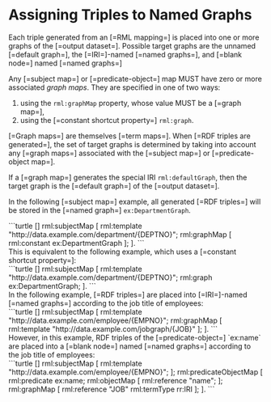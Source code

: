 # Assigning Triples to Named Graphs

Each triple generated from an [=RML mapping=] is placed into one or more graphs of the [=output dataset=]. Possible target graphs are the unnamed [=default graph=], the [=IRI=]-named [=named graphs=], and [=blank node=] named [=named graphs=]

Any [=subject map=] or [=predicate-object=] map MUST have zero or more associated <dfn>graph maps</dfn>. They are specified in one of two ways:

1. using the `rml:graphMap` property, whose value MUST be a [=graph map=],
2. using the [=constant shortcut property=] `rml:graph`.

[=Graph maps=] are themselves [=term maps=]. When [=RDF triples are generated=], the set of target graphs is determined by taking into account any [=graph maps=] associated with the [=subject map=] or [=predicate-object map=].

If a [=graph map=] generates the special IRI `rml:defaultGraph`, then the target graph is the [=default graph=] of the [=output dataset=].

<aside class="example"  id="example-graph-map" title="Usage of graph map">

In the following [=subject map=] example, all generated [=RDF triples=] will be stored in the [=named graph=] `ex:DepartmentGraph`.
<aside class="ex-mapping">
```turtle
[]  rml:subjectMap [
      rml:template "http://data.example.com/department/{DEPTNO}";
      rml:graphMap [ rml:constant ex:DepartmentGraph ];
].
```
</aside>
This is equivalent to the following example, which uses a [=constant shortcut property=]:
<aside class="ex-mapping">
```turtle
[]  rml:subjectMap [
      rml:template "http://data.example.com/department/{DEPTNO}";
      rml:graph ex:DepartmentGraph;
].
```
</aside>
In the following example, [=RDF triples=] are placed into [=IRI=]-named [=named graphs=] according to the job title of employees:
<aside class="ex-mapping">
```turtle
[]  rml:subjectMap [
      rml:template "http://data.example.com/employee/{EMPNO}";
      rml:graphMap [ rml:template "http://data.example.com/jobgraph/{JOB}" ];
].
```
</aside>
However, in this example, RDF triples of the [=predicate-object=] `ex:name` are placed into a [=blank node=] named [=named graphs=] according to the job title of employees:
<aside class="ex-mapping">
```turtle
[]  rml:subjectMap [
      rml:template "http://data.example.com/employee/{EMPNO}";
    ];
    rml:predicateObjectMap [
      rml:predicate ex:name;
      rml:objectMap [ rml:reference "name"; ];
      rml:graphMap [
        rml:reference "JOB"
        rml:termType rr:IRI
      ];
    ].
```
</aside>

</aside>

